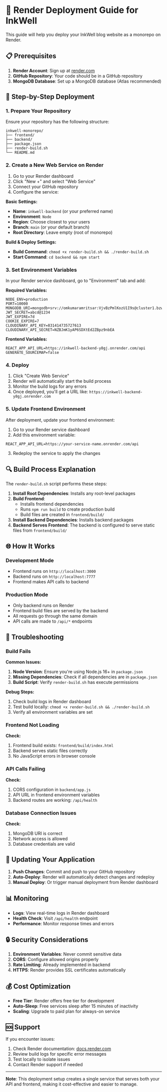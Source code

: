 # 🚀 Render Deployment Guide for InkWell

This guide will help you deploy your InkWell blog website as a monorepo on Render.

## 📋 Prerequisites

1. **Render Account**: Sign up at [render.com](https://render.com)
2. **GitHub Repository**: Your code should be in a GitHub repository
3. **MongoDB Database**: Set up a MongoDB database (Atlas recommended)

## 🔧 Step-by-Step Deployment

### 1. Prepare Your Repository

Ensure your repository has the following structure:

```
inkwell-monorepo/
├── frontend/
├── backend/
├── package.json
├── render-build.sh
└── README.md
```

### 2. Create a New Web Service on Render

1. Go to your Render dashboard
2. Click "New +" and select "Web Service"
3. Connect your GitHub repository
4. Configure the service:

**Basic Settings:**

- **Name**: `inkwell-backend` (or your preferred name)
- **Environment**: `Node`
- **Region**: Choose closest to your users
- **Branch**: `main` (or your default branch)
- **Root Directory**: Leave empty (root of monorepo)

**Build & Deploy Settings:**

- **Build Command**: `chmod +x render-build.sh && ./render-build.sh`
- **Start Command**: `cd backend && npm start`

### 3. Set Environment Variables

In your Render service dashboard, go to "Environment" tab and add:

**Required Variables:**

```
NODE_ENV=production
PORT=10000
MONGODB_URI=mongodb+srv://omkumaramritsar:VjvBzPmlKozU1I9s@cluster1.bzwcsmp.mongodb.net/inkwell
JWT_SECRET=abcd@1234
JWT_EXPIRE=7d
COOKIE_EXPIRE=7
CLOUDINARY_API_KEY=831414735727613
CLOUDINARY_API_SECRET=NZBJmK1yAP6SDXtEd2ZBpz9nbEA
```

**Frontend Variables:**

```
REACT_APP_API_URL=https://inkwell-backend-y8gj.onrender.com/api
GENERATE_SOURCEMAP=false
```

### 4. Deploy

1. Click "Create Web Service"
2. Render will automatically start the build process
3. Monitor the build logs for any errors
4. Once deployed, you'll get a URL like: `https://inkwell-backend-y8gj.onrender.com`

### 5. Update Frontend Environment

After deployment, update your frontend environment:

1. Go to your Render service dashboard
2. Add this environment variable:

```
REACT_APP_API_URL=https://your-service-name.onrender.com/api
```

3. Redeploy the service to apply the changes

## 🔍 Build Process Explanation

The `render-build.sh` script performs these steps:

1. **Install Root Dependencies**: Installs any root-level packages
2. **Build Frontend**:
   - Installs frontend dependencies
   - Runs `npm run build` to create production build
   - Build files are created in `frontend/build/`
3. **Install Backend Dependencies**: Installs backend packages
4. **Backend Serves Frontend**: The backend is configured to serve static files from `frontend/build/`

## 🌐 How It Works

### Development Mode

- Frontend runs on `http://localhost:3000`
- Backend runs on `http://localhost:7777`
- Frontend makes API calls to backend

### Production Mode

- Only backend runs on Render
- Frontend build files are served by the backend
- All requests go through the same domain
- API calls are made to `/api/*` endpoints

## 🐛 Troubleshooting

### Build Fails

**Common Issues:**

1. **Node Version**: Ensure you're using Node.js 16+ in `package.json`
2. **Missing Dependencies**: Check if all dependencies are in `package.json`
3. **Build Script**: Verify `render-build.sh` has execute permissions

**Debug Steps:**

1. Check build logs in Render dashboard
2. Test build locally: `chmod +x render-build.sh && ./render-build.sh`
3. Verify all environment variables are set

### Frontend Not Loading

**Check:**

1. Frontend build exists: `frontend/build/index.html`
2. Backend serves static files correctly
3. No JavaScript errors in browser console

### API Calls Failing

**Check:**

1. CORS configuration in `backend/app.js`
2. API URL in frontend environment variables
3. Backend routes are working: `/api/health`

### Database Connection Issues

**Check:**

1. MongoDB URI is correct
2. Network access is allowed
3. Database credentials are valid

## 🔄 Updating Your Application

1. **Push Changes**: Commit and push to your GitHub repository
2. **Auto-Deploy**: Render will automatically detect changes and redeploy
3. **Manual Deploy**: Or trigger manual deployment from Render dashboard

## 📊 Monitoring

- **Logs**: View real-time logs in Render dashboard
- **Health Check**: Visit `/api/health` endpoint
- **Performance**: Monitor response times and errors

## 🔒 Security Considerations

1. **Environment Variables**: Never commit sensitive data
2. **CORS**: Configure allowed origins properly
3. **Rate Limiting**: Already implemented in backend
4. **HTTPS**: Render provides SSL certificates automatically

## 💰 Cost Optimization

- **Free Tier**: Render offers free tier for development
- **Auto-Sleep**: Free services sleep after 15 minutes of inactivity
- **Scaling**: Upgrade to paid plan for always-on service

## 🆘 Support

If you encounter issues:

1. Check Render documentation: [docs.render.com](https://docs.render.com)
2. Review build logs for specific error messages
3. Test locally to isolate issues
4. Contact Render support if needed

---

**Note**: This deployment setup creates a single service that serves both your API and frontend, making it cost-effective and easier to manage.
